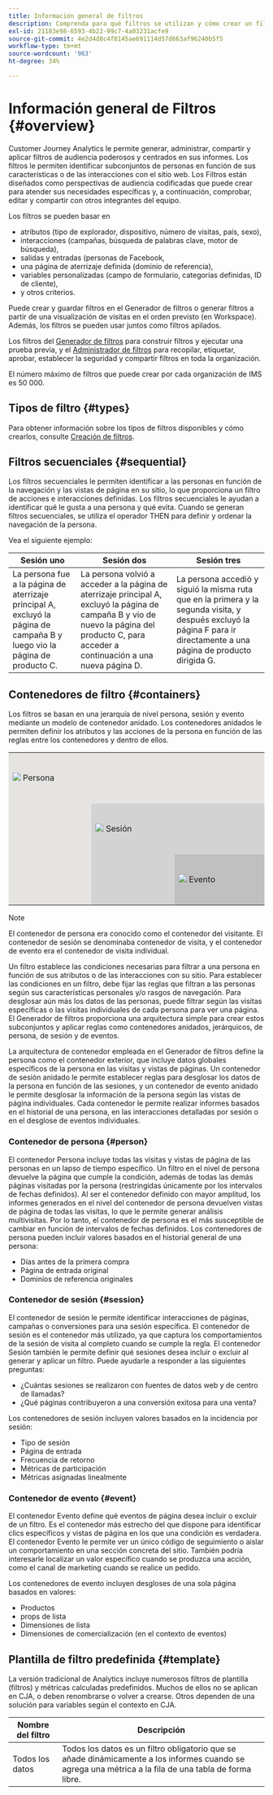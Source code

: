 ```yaml
---
title: Información general de filtros
description: Comprenda para qué filtros se utilizan y cómo crear un filtro simple.
exl-id: 21183e98-6593-4b22-99c7-4a03231acfe9
source-git-commit: 4e2d4d8c4f8145ae691114d57d663af96240b5f5
workflow-type: tm+mt
source-wordcount: '963'
ht-degree: 34%

---
```



# Información general de Filtros {#overview}

Customer Journey Analytics le permite generar, administrar, compartir y aplicar filtros de audiencia poderosos y centrados en sus informes. Los filtros le permiten identificar subconjuntos de personas en función de sus características o de las interacciones con el sitio web. Los Filtros están diseñados como perspectivas de audiencia codificadas que puede crear para atender sus necesidades específicas y, a continuación, comprobar, editar y compartir con otros integrantes del equipo.

Los filtros se pueden basar en

- atributos (tipo de explorador, dispositivo, número de visitas, país, sexo),
- interacciones (campañas, búsqueda de palabras clave, motor de búsqueda),
- salidas y entradas (personas de Facebook,
- una página de aterrizaje definida (dominio de referencia),
- variables personalizadas (campo de formulario, categorías definidas, ID de cliente),
- y otros criterios.

Puede crear y guardar filtros en el Generador de filtros o generar filtros a partir de una visualización de visitas en el orden previsto (en Workspace). Además, los filtros se pueden usar juntos como filtros apilados.

Los filtros del [Generador de filtros](/help/components/filters/filter-builder.md) para construir filtros y ejecutar una prueba previa, y el [Administrador de filtros](/help/components/filters/manage-filters.md) para recopilar, etiquetar, aprobar, establecer la seguridad y compartir filtros en toda la organización.

El número máximo de filtros que puede crear por cada organización de IMS es 50 000.

## Tipos de filtro {#types}

Para obtener información sobre los tipos de filtros disponibles y cómo crearlos, consulte [Creación de filtros](/help/components/filters/create-filters.md).

## Filtros secuenciales {#sequential}

Los filtros secuenciales le permiten identificar a las personas en función de la navegación y las vistas de página en su sitio, lo que proporciona un filtro de acciones e interacciones definidas. Los filtros secuenciales le ayudan a identificar qué le gusta a una persona y qué evita. Cuando se generan filtros secuenciales, se utiliza el operador THEN para definir y ordenar la navegación de la persona.

Vea el siguiente ejemplo:

<!--![](assets/sequential_fil.png)-->

| Sesión uno | Sesión dos | Sesión tres |
| --- | --- | --- |
| La persona fue a la página de aterrizaje principal A, excluyó la página de campaña B y luego vio la página de producto C. | La persona volvió a acceder a la página de aterrizaje principal A, excluyó la página de campaña B y vio de nuevo la página del producto C, para acceder a continuación a una nueva página D. | La persona accedió y siguió la misma ruta que en la primera y la segunda visita, y después excluyó la página F para ir directamente a una página de producto dirigida G. |

## Contenedores de filtro {#containers}

Los filtros se basan en una jerarquía de nivel persona, sesión y evento mediante un modelo de contenedor anidado. Los contenedores anidados le permiten definir los atributos y las acciones de la persona en función de las reglas entre los contenedores y dentro de ellos.


<table style="table-layout: fixed; border: none;">

<tr>
<td style="background-color: #E5E4E2;" colspan="3" width="200" height="100"><img src="https://spectrum.adobe.com/static/icons/workflow_18/Smock_User_18_N.svg"/> Persona</td>
</tr>

<tr>
<td style="background-color: #E5E4E2;" width="200"></td>
<td style="background-color: #D3D3D3;" colspan="2" width="200" height="100"><img src="https://spectrum.adobe.com/static/icons/workflow_18/Smock_Visit_18_N.svg"/> Sesión</td>
</tr>

<tr>
<td style="background-color: #E5E4E2;" width="200" height="100"></td>
<td style="background-color: #D3D3D3;" width="200" height="100"></td>
<td style="background-color: #C0C0C0;" width="200" height="100" colspan="1"><img src="https://spectrum.adobe.com/static/icons/workflow_18/Smock_Events_18_N.svg"/> Evento</td>
</tr>
</table>

>[!NOTE]
>El contenedor de persona era conocido como el contenedor del visitante. El contenedor de sesión se denominaba contenedor de visita, y el contenedor de evento era el contenedor de visita individual.

Un filtro establece las condiciones necesarias para filtrar a una persona en función de sus atributos o de las interacciones con su sitio. Para establecer las condiciones en un filtro, debe fijar las reglas que filtran a las personas según sus características personales y/o rasgos de navegación. Para desglosar aún más los datos de las personas, puede filtrar según las visitas específicas o las visitas individuales de cada persona para ver una página. El Generador de filtros proporciona una arquitectura simple para crear estos subconjuntos y aplicar reglas como contenedores anidados, jerárquicos, de persona, de sesión y de eventos.

La arquitectura de contenedor empleada en el Generador de filtros define la persona como el contenedor exterior, que incluye datos globales específicos de la persona en las visitas y vistas de páginas. Un contenedor de sesión anidado le permite establecer reglas para desglosar los datos de la persona en función de las sesiones, y un contenedor de evento anidado le permite desglosar la información de la persona según las vistas de página individuales. Cada contenedor le permite realizar informes basados en el historial de una persona, en las interacciones detalladas por sesión o en el desglose de eventos individuales.

### Contenedor de persona {#person}

El contenedor Persona incluye todas las visitas y vistas de página de las personas en un lapso de tiempo específico. Un filtro en el nivel de persona devuelve la página que cumple la condición, además de todas las demás páginas visitadas por la persona (restringidas únicamente por los intervalos de fechas definidos). Al ser el contenedor definido con mayor amplitud, los informes generados en el nivel del contenedor de persona devuelven vistas de página de todas las visitas, lo que le permite generar análisis multivisitas. Por lo tanto, el contenedor de persona es el más susceptible de cambiar en función de intervalos de fechas definidos.
Los contenedores de persona pueden incluir valores basados en el historial general de una persona:

- Días antes de la primera compra
- Página de entrada original
- Dominios de referencia originales

### Contenedor de sesión {#session}

El contenedor de sesión le permite identificar interacciones de páginas, campañas o conversiones para una sesión específica. El contenedor de sesión es el contenedor más utilizado, ya que captura los comportamientos de la sesión de visita al completo cuando se cumple la regla. El contenedor Sesión también le permite definir qué sesiones desea incluir o excluir al generar y aplicar un filtro. Puede ayudarle a responder a las siguientes preguntas:

- ¿Cuántas sesiones se realizaron con fuentes de datos web y de centro de llamadas?
- ¿Qué páginas contribuyeron a una conversión exitosa para una venta?

Los contenedores de sesión incluyen valores basados en la incidencia por sesión:

- Tipo de sesión
- Página de entrada
- Frecuencia de retorno
- Métricas de participación
- Métricas asignadas linealmente

### Contenedor de evento {#event}

El contenedor Evento define qué eventos de página desea incluir o excluir de un filtro. Es el contenedor más estrecho del que dispone para identificar clics específicos y vistas de página en los que una condición es verdadera. El contenedor Evento le permite ver un único código de seguimiento o aislar un comportamiento en una sección concreta del sitio. También podría interesarle localizar un valor específico cuando se produzca una acción, como el canal de marketing cuando se realice un pedido.

Los contenedores de evento incluyen desgloses de una sola página basados en valores:

- Productos
- props de lista
- Dimensiones de lista
- Dimensiones de comercialización (en el contexto de eventos)

## Plantilla de filtro predefinida {#template}

La versión tradicional de Analytics incluye numerosos filtros de plantilla (filtros) y métricas calculadas predefinidos. Muchos de ellos no se aplican en CJA, o deben renombrarse o volver a crearse. Otros dependen de una solución para variables según el contexto en CJA.

| Nombre del filtro | Descripción |
| --- | --- |
| Todos los datos | Todos los datos es un filtro obligatorio que se añade dinámicamente a los informes cuando se agrega una métrica a la fila de una tabla de forma libre. |
